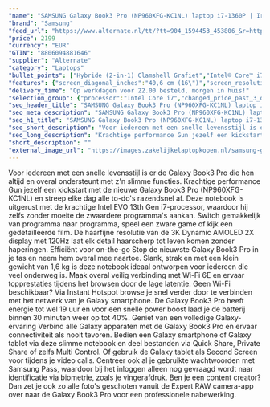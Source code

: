 ```yaml
---
"name": "SAMSUNG Galaxy Book3 Pro (NP960XFG-KC1NL) laptop i7-1360P | Iris Xe Graphics | 16 GB | 1 TB SSD"
"brand": "Samsung"
"feed_url": "https://www.alternate.nl/tt/?tt=904_1594453_453806_&r=https%3A%2F%2Fwww.alternate.nl%2Fhtml%2Fproduct%2F1890670%3Futm_source%3Dtradetracker%26utm_medium%3Dcpc%26utm_campaign%3Dtradetracker_Laptop%26utm_term%3DPL7UZNG0"
"price": 2199
"currency": "EUR"
"GTIN": "8806094881646"
"supplier": "Alternate"
"category": "Laptops"
"bullet_points": ["Hybride (2-in-1) Clamshell Grafiet","Intel® Core™ i7 i7-1360P","40,6 cm (16\") WQXGA+ 2880 x 1800 Pixels AMOLED","16 GB LPDDR5-SDRAM","1 TB SSD","Intel Iris Xe Graphics","Wi-Fi 6E (802.11ax) Bluetooth 5.1","76 Wh 65 W","Windows 11 Home"]
"features": {"screen_diagonal_inches":"40,6 cm (16\")","screen_resolution":"2880 x 1800 Pixels","processor_family":"Intel® Core™ i7","memory_size":"16 GB","memory_type":"LPDDR5-SDRAM","total_storage_space":"1 TB","operating_system":"Windows 11 Home","battery_capacity":"76 Wh","width":"355,4 mm","depth":"250,4 mm","height":"12,5 mm","weight":"1,56 kg","graphics_card":"Intel Iris Xe Graphics"}
"delivery_time": "Op werkdagen voor 22.00 besteld, morgen in huis!"
"selection_group": {"processor":"Intel Core i7","changed_price_past_3_days":false,"product_family":"Galaxy Book3 Pro"}
"seo_header_title": "SAMSUNG Galaxy Book3 Pro (NP960XFG-KC1NL) laptop i7-1360P | Iris Xe Graphics | 16 GB | 1 TB SSD"
"seo_meta_description": "SAMSUNG Galaxy Book3 Pro (NP960XFG-KC1NL) laptop i7-1360P | Iris Xe Graphics | 16 GB | 1 TB SSD"
"seo_h1_title": "SAMSUNG Galaxy Book3 Pro (NP960XFG-KC1NL) laptop i7-1360P | Iris Xe Graphics | 16 GB | 1 TB SSD"
"seo_short_description": "Voor iedereen met een snelle levensstijl is er de Galaxy Book3 Pro die hen altijd en overal ondersteunt met z'n slimme functies."
"seo_long_description": "Krachtige performance Gun jezelf een kickstart met de nieuwe Galaxy Book3 Pro (NP960XFG-KC1NL) en streep elke dag alle to-do's razendsnel af. Deze notebook is uitgerust met de krachtige Intel EVO 13th Gen i7-processor, waardoor hij zelfs zonder moeite de zwaardere programma's aankan. Switch gemakkelijk van programma naar programma, speel een zware game of kijk een gedetailleerde film. De haarfijne resolutie van de 3K Dynamic AMOLED 2X display met 120Hz laat elk detail haarscherp tot leven komen zonder haperingen. Efficiënt voor on-the-go Stop de nieuwste Galaxy Book3 Pro in je tas en neem hem overal mee naartoe. Slank, strak en met een klein gewicht van 1,6 kg is deze notebook ideaal ontworpen voor iedereen die veel onderweg is. Maak overal veilig verbinding met Wi-Fi 6E en ervaar topprestaties tijdens het browsen door de lage latentie. Geen Wi-Fi beschikbaar? Via Instant Hotspot browse je snel verder door te verbinden met het netwerk van je Galaxy smartphone. De Galaxy Book3 Pro heeft energie tot wel 19 uur en voor een snelle power boost laad je de batterij binnen 30 minuten weer op tot 40%. Geniet van een volledige Galaxy-ervaring Verbind alle Galaxy apparaten met de Galaxy Book3 Pro en ervaar connectiviteit als nooit tevoren. Bedien een Galaxy smartphone of Galaxy tablet via deze slimme notebook en deel bestanden via Quick Share, Private Share of zelfs Multi Control. Of gebruik de Galaxy tablet als Second Screen voor tijdens je video calls. Centreer ook al je gebruikte wachtwoorden met Samsung Pass, waardoor bij het inloggen alleen nog gevraagd wordt naar identificatie via biometrie, zoals je vingerafdruk. Ben je een content creator? Dan zet je ook zo alle foto's geschoten vanuit de Expert RAW camera-app over naar de Galaxy Book3 Pro voor een professionele nabewerking."
"short_description": ""
"external_image_url": "https://images.zakelijkelaptopkopen.nl/samsung-galaxy-book3-pro-np960xfg-kc1nl-laptop-i7-1360p-iris-xe-graphics-16-gb-1-tb-ssd.webp"
---
```


Voor iedereen met een snelle levensstijl is er de Galaxy Book3 Pro die hen altijd en overal ondersteunt met z'n slimme functies. Krachtige performance Gun jezelf een kickstart met de nieuwe Galaxy Book3 Pro (NP960XFG-KC1NL) en streep elke dag alle to-do's razendsnel af. Deze notebook is uitgerust met de krachtige Intel EVO 13th Gen i7-processor, waardoor hij zelfs zonder moeite de zwaardere programma's aankan. Switch gemakkelijk van programma naar programma, speel een zware game of kijk een gedetailleerde film. De haarfijne resolutie van de 3K Dynamic AMOLED 2X display met 120Hz laat elk detail haarscherp tot leven komen zonder haperingen. Efficiënt voor on-the-go Stop de nieuwste Galaxy Book3 Pro in je tas en neem hem overal mee naartoe. Slank, strak en met een klein gewicht van 1,6 kg is deze notebook ideaal ontworpen voor iedereen die veel onderweg is. Maak overal veilig verbinding met Wi-Fi 6E en ervaar topprestaties tijdens het browsen door de lage latentie. Geen Wi-Fi beschikbaar? Via Instant Hotspot browse je snel verder door te verbinden met het netwerk van je Galaxy smartphone. De Galaxy Book3 Pro heeft energie tot wel 19 uur en voor een snelle power boost laad je de batterij binnen 30 minuten weer op tot 40%. Geniet van een volledige Galaxy-ervaring Verbind alle Galaxy apparaten met de Galaxy Book3 Pro en ervaar connectiviteit als nooit tevoren. Bedien een Galaxy smartphone of Galaxy tablet via deze slimme notebook en deel bestanden via Quick Share, Private Share of zelfs Multi Control. Of gebruik de Galaxy tablet als Second Screen voor tijdens je video calls. Centreer ook al je gebruikte wachtwoorden met Samsung Pass, waardoor bij het inloggen alleen nog gevraagd wordt naar identificatie via biometrie, zoals je vingerafdruk. Ben je een content creator? Dan zet je ook zo alle foto's geschoten vanuit de Expert RAW camera-app over naar de Galaxy Book3 Pro voor een professionele nabewerking.